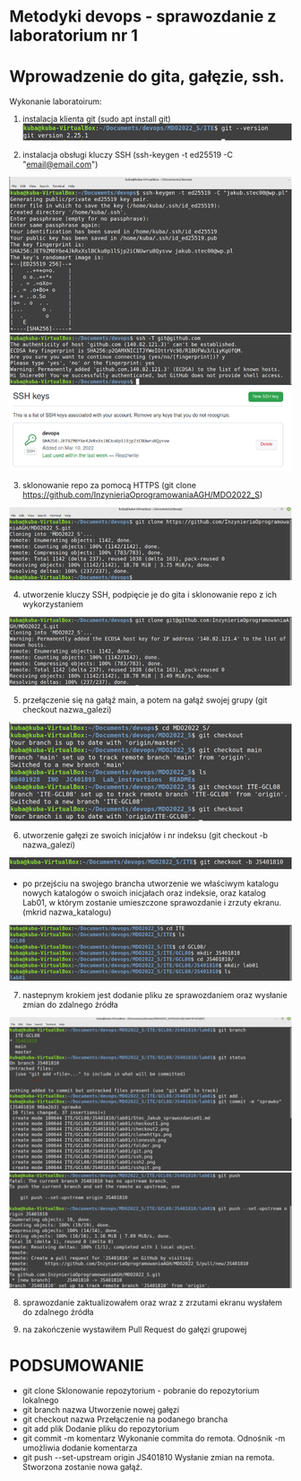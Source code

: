 # Metodyki devops - sprawozdanie z laboratorium nr 1
#               Wprowadzenie do gita, gałęzie, ssh.

Wykonanie laboratoirum:

1. instalacja klienta git (sudo apt install git)
![Instalacja](./git.png)

2. instalacja obsługi kluczy SSH (ssh-keygen -t ed25519 -C "email@email.com")

![x](./ssh.png)
![x](./ssh2.png)
![x](./sshgit.png)

3. sklonowanie repo za pomocą HTTPS (git clone https://github.com/InzynieriaOprogramowaniaAGH/MDO2022_S)

![x](./clonehttps.png)

4. utworzenie kluczy SSH, podpięcie je do gita i sklonowanie repo z ich wykorzystaniem

![x](./clonessh.png)

5. przełączenie się na gałąź main, a potem na gałąź swojej grupy (git checkout nazwa_galezi)

![x](./checkout1.png)

6. utworzenie gałęzi ze swoich inicjałów i nr indeksu (git checkout -b nazwa_galezi)

![x](./checkout2.png)

* po przejściu na swojego brancha utworzenie we właściwym katalogu nowych katalogów o swoich inicjałach oraz indeksie, oraz katalog Lab01, w którym zostanie umieszczone sprawozdanie i zrzuty ekranu. (mkrid nazwa_katalogu)

![x](./folder.png)

7. nastepnym krokiem jest dodanie pliku ze sprawozdaniem oraz wysłanie zmian do zdalnego źródła

![x](./commit.png)
![x](./push.png)

8. sprawozdanie zaktualizowałem oraz wraz z zrzutami ekranu wysłałem do zdalnego źródła

9. na zakończenie wystawiłem Pull Request do gałęzi grupowej

# PODSUMOWANIE
* git clone					                    Sklonowanie repozytorium - pobranie do repozytorium lokalnego
* git branch nazwa 				                Utworzenie nowej gałęzi
* git checkout nazwa				            Przełączenie na podanego brancha
* git add plik					                Dodanie pliku do repozytorium	
* git commit -m komentarz				        Wykonanie commita do remota. Odnośnik -m umożliwia dodanie komentarza	
* git push --set-upstream origin JS401810		Wysłanie zmian na remota. Stworzona zostanie nowa gałąź.


